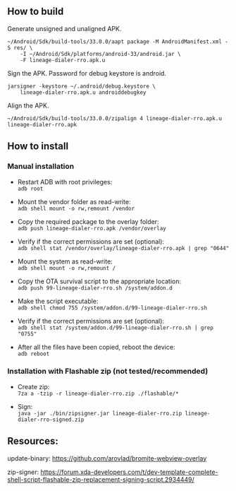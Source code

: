 ## How to build

Generate unsigned and unaligned APK.
```
~/Android/Sdk/build-tools/33.0.0/aapt package -M AndroidManifest.xml -S res/ \
    -I ~/Android/Sdk/platforms/android-33/android.jar \
    -F lineage-dialer-rro.apk.u
```

Sign the APK. Password for debug keystore is android.
```
jarsigner -keystore ~/.android/debug.keystore \
    lineage-dialer-rro.apk.u androiddebugkey
```

Align the APK.
```
~/Android/Sdk/build-tools/33.0.0/zipalign 4 lineage-dialer-rro.apk.u lineage-dialer-rro.apk
```

## How to install

### Manual installation
* Restart ADB with root privileges:  
`adb root`

* Mount the vendor folder as read-write:  
`adb shell mount -o rw,remount /vendor`

* Copy the required package to the overlay folder:  
`adb push lineage-dialer-rro.apk /vendor/overlay`

* Verify if the correct permissions are set (optional):  
`adb shell stat /vendor/overlay/lineage-dialer-rro.apk | grep "0644"`

* Mount the system as read-write:  
`adb shell mount -o rw,remount /`

* Copy the OTA survival script to the appropriate location:  
`adb push 99-lineage-dialer-rro.sh /system/addon.d`

* Make the script executable:  
`adb shell chmod 755 /system/addon.d/99-lineage-dialer-rro.sh`

* Verify if the correct permissions are set (optional):  
`adb shell stat /system/addon.d/99-lineage-dialer-rro.sh | grep "0755"`

* After all the files have been copied, reboot the device:  
`adb reboot`

### Installation with Flashable zip (not tested/recommended)
* Create zip:  
`7za a -tzip -r lineage-dialer-rro.zip ./flashable/*`

* Sign:  
`java -jar ./bin/zipsigner.jar lineage-dialer-rro.zip lineage-dialer-rro-signed.zip`


## Resources:
update-binary: https://github.com/arovlad/bromite-webview-overlay

zip-signer: https://forum.xda-developers.com/t/dev-template-complete-shell-script-flashable-zip-replacement-signing-script.2934449/
